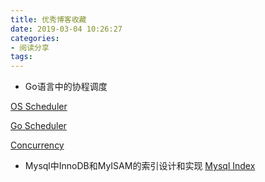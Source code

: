 ```yaml
---
title: 优秀博客收藏
date: 2019-03-04 10:26:27
categories: 
- 阅读分享
tags:
---
```


- Go语言中的协程调度

[OS Scheduler](https://www.ardanlabs.com/blog/2018/08/scheduling-in-go-part1.html)

[Go Scheduler](https://www.ardanlabs.com/blog/2018/08/scheduling-in-go-part2.html)

[Concurrency](https://www.ardanlabs.com/blog/2018/12/scheduling-in-go-part3.html)

- Mysql中InnoDB和MyISAM的索引设计和实现
[Mysql Index](http://blog.codinglabs.org/articles/theory-of-mysql-index.html)